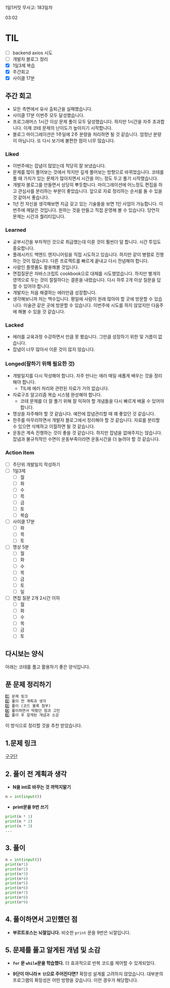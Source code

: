 1일1커밋 무사고: 183일차

03:02

# TIL

- [ ] backend axios 시도
- [ ] 개발자 블로그 정리
- [x] 1일3제 복습
- [x] 주간회고
- [x] 사이클 17분

## 주간 회고

- 모든 측면에서 유사 출퇴근을 실패했습니다.
- 사이클 17분 이번주 모두 달성했습니다.
- 프로그래머스 1시간 이상 문제 풀이 모두 달성했습니다. 하지만 1시간을 자주 초과합니다. 이제 코테 문제의 난이도가 높아지기 시작합니다.
- 블로그 마이그레이션은 1주일에 2주 분량을 처리하면 될 것 같습니다. 엄청난 분량이 아닙니다. 또 다시 보기에 불편한 점이 너무 많습니다.

### Liked

- 이번주에는 잡념이 많았는데 적당히 잘 보냈습니다.
- 문제를 많이 풀어보는 것에서 작지만 깊게 풀어보는 방향으로 바뀌었습니다. 코테를 풀 때 가치가 있는 문제가 많아지면서 시간을 어느 정도 두고 풀기 시작했습니다.
- 개발자 블로그를 만들면서 상당히 뿌듯합니다. 마이그레이션에 어느정도 편집을 하고 관심사를 분리하는 부분이 좋았습니다. 앞으로 자료 정리하는 순서를 둘 수 있을 것 같아서 좋습니다.
- 1년 전 자신을 생각해보면 지금 갖고 있는 기술들을 보면 1인 사업이 가능합니다. 이번주에 깨달은 것입니다. 원하는 것을 만들고 직접 운영해 볼 수 있습니다. 당연히 문제는 시간과 퀄리티입니다.

### Learned

- 공부시간을 부차적인 것으로 취급했는데 이룬 것이 훨씬더 덜 합니다. 시간 투입도 중요합니다.
- 플래시카드 백엔드 엔지니어링을 직접 시도하고 있습니다. 하지만 같이 병렬로 진행하는 것이 많습니다. 다른 프로젝트를 빠르게 끝내고 다시 전념해야 합니다.
- 사람인 플랫폼도 활용해볼 것입니다.
- 면접질문은 자바스크립트 cookbook으로 대체를 시도했었습니다. 하지만 별개의 영역으로 두는 것이 절절하다는 결론을 내렸습니다. 다시 하루 2개 이상 질문을 답할 수 있어야 합니다.
- 개발자는 처음 해결하는 에러만큼 성장합니다.
- 생각해보니까 저는 백수입니다. 평일에 사람이 원래 많아야 할 곳에 방문할 수 있습니다. 미술관 같은 곳에 방문할 수 있습니다. 이번주에 시도를 하지 않았지만 다음주에 해볼 수 있을 것 같습니다.

### Lacked

- 에러를 교육과정 수강하면서 만큼 못 봤습니다. 그만큼 성장하기 위한 및 거름이 없습니다.
- 잡념이 너무 많아서 이룬 것이 많지 않습니다.

### Longed(잘하기 위해 필요한 것)

- 개발일지를 다시 작성해야 합니다. 자주 만나는 에러 매일 새롭게 배우는 것을 정리해야 합니다.
  - TIL에 에러 처리와 관련된 자료가 거의 없습니다.
- 자료구조 알고리즘 복습 시스템 완성해야 합니다.
  - 코테 문제를 더 잘 풀기 위해 잘 익혀야 할 개념들을 다시 빠르게 배울 수 있어야 합니다.
- 명상을 자주해야 할 것 같습니다. 예전에 잡념관리할 때 꽤 좋았던 것 같습니다.
- 한주를 마무리하면서 개발자 블로그에서 정리해야 할 것 같습니다. 자료를 분리할 수 있으면 삭제하고 이월하면 될 것 같습니다.
- 운동은 계속 진행하는 것이 좋을 것 같습니다. 하지만 잡념을 없애주지는 않습니다. 잡념과 불규칙적인 수면이 운동부족이라면 운동시간을 더 늘려야 할 것 같습니다.

### Action Item

- [ ] 주단위 개발일지 작성하기
- [ ] 1일3제
  - [ ] 월
  - [ ] 화
  - [ ] 수
  - [ ] 목
  - [ ] 금
  - [ ] 토
  - [ ] 복습
- [ ] 사이클 17분
  - [ ] 화
  - [ ] 목
  - [ ] 토
- [ ] 명상 5분
  - [ ] 월
  - [ ] 화
  - [ ] 수
  - [ ] 목
  - [ ] 금
  - [ ] 토
  - [ ] 일
- [ ] 면접 질문 2개 2시간 이하
  - [ ] 월
  - [ ] 화
  - [ ] 수
  - [ ] 목
  - [ ] 금
  - [ ] 토

## 다시보는 양식

아래는 코테를 풀고 활용하기 좋은 양식입니다.

## 푼 문제 정리하기

```txt
1️⃣ 문제 링크
2️⃣ 풀이 전 계획과 생각
3️⃣ 풀이 (코드 블록 첨부)
4️⃣ 풀이하면서 막혔던 점과 고민
5️⃣ 풀이 후 알게된 개념과 소감
```

이 방식으로 정리할 것을 추천 받았습니다.

## 1.문제 링크

[구구단](https://www.acmicpc.net/problem/2739)

## 2. 풀이 전 계획과 생각

- **N을 int로 바꾸는 것 까먹지말기**

```python
n = int(input())
```

- **print문을 9번 쓰기**

```python
print(n * 1)
print(n * 2)
print(n * 3)
...
```

## 3. 풀이

```python
n = int(input())
print(n*1)
print(n*2)
print(n*3)
print(n*4)
print(n*5)
print(n*6)
print(n*7)
print(n*8)
print(n*9)
```

## 4. 풀이하면서 고민했던 점

- **부르트포스는 뇌절입니다.**
  비슷한 `print` 문을 9번은 뇌절입니다.

## 5. 문제를 풀고 알게된 개념 및 소감

- **`for` 문 `while`문을 학습했다.**
  더 효과적으로 반복 코드를 제어할 수 있게되었다.

- **9단이 아니라 `M 단`으로 주어진다면?**
  확장성 설계를 고려하지 않았습니다. 대부분의 프로그램의 확장성은 어떤 방향을 갖습니다. 이런 경우가 해당합니다.
